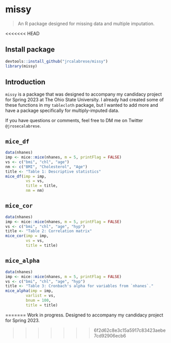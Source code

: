# missy

> An R package designed for missing data and multiple imputation.

<<<<<<< HEAD
## Install package

``` r
devtools::install_github("jrcalabrese/missy")
library(missy)
```

## Introduction

`missy` is a package that was designed to accompany my candidacy project for Spring 2023 at The Ohio State University. I already had created some of these functions in my `tablecloth` package, but I wanted to add more and have a package specifically for multiply-imputed data.

If you have questions or comments, feel free to DM me on Twitter `@jrosecalabrese`.

## `mice_df`

``` r
data(nhanes)
imp <- mice::mice(nhanes, m = 5, printFlag = FALSE)
vs <- c("bmi", "chl", "age")
nm <- c("BMI", "Cholesterol", "Age")
title <- "Table 1: Descriptive statistics"
mice_df(imp = imp,
         vs = vs,
         title = title,
         nm = nm)
```

## `mice_cor`

``` r
data(nhanes)
imp <- mice::mice(nhanes, m = 5, printFlag = FALSE)
vs <- c("bmi", "chl", "age", "hyp")
title <- "Table 2: Correlation matrix"
mice_cor(imp = imp,
         vs = vs,
         title = title)
```

## `mice_alpha`

``` r
data(nhanes)
imp <- mice::mice(nhanes, m = 5, printFlag = FALSE)
vs <- c("bmi", "chl", "age", "hyp")
title <- "Table 3: Cronbach's alpha for variables from `nhanes`."
mice_alpha(imp = imp,
         varlist = vs,
         bnum = 100,
         title = title)
```
=======
Work in progress. Designed to accompany my candidacy project for Spring 2023.
>>>>>>> 6f2d62c8e3c15a5917c83423aebe7cd92906ecb6
